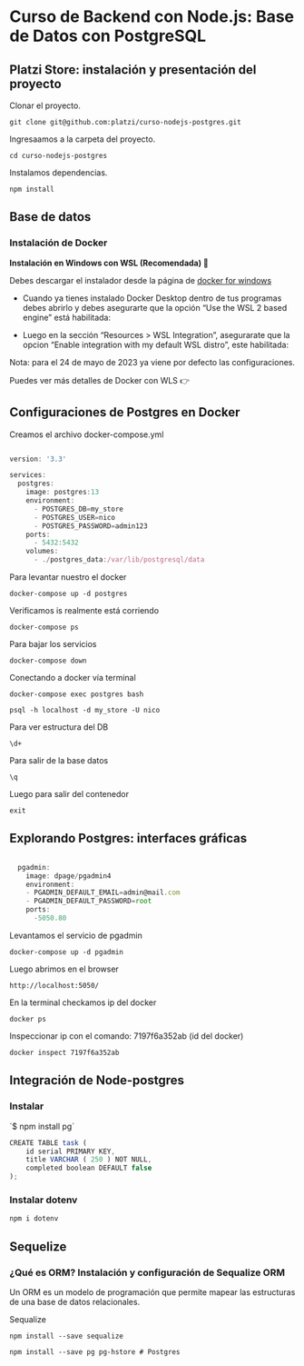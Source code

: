 # Curso de Backend con Node.js: Base de Datos con PostgreSQL

## Platzi Store: instalación y presentación del proyecto

Clonar el proyecto.

  `git clone git@github.com:platzi/curso-nodejs-postgres.git`

Ingresaamos a la carpeta del proyecto.

  `cd curso-nodejs-postgres`

  Instalamos dependencias.

  `npm install`

## Base de datos

### Instalación de Docker

**Instalación en Windows con WSL (Recomendada) 🐧**

Debes descargar el instalador desde la página de [docker for windows](https://docs.docker.com/desktop/install/windows-install/)

- Cuando ya tienes instalado Docker Desktop dentro de tus programas debes abrirlo y debes asegurarte que la opción “Use the WSL 2 based engine” está habilitada:

- Luego en la sección “Resources > WSL Integration”, asegurarate que la opcion “Enable integration with my default WSL distro”, este habilitada:

Nota: para el 24 de mayo de 2023 ya viene por defecto las configuraciones.

Puedes ver más detalles de Docker con WLS 👉 [](https://docs.docker.com/desktop/wsl/)


## Configuraciones de Postgres en Docker


Creamos el archivo docker-compose.yml

```jsx

version: '3.3'

services:
  postgres:
    image: postgres:13
    environment:
      - POSTGRES_DB=my_store
      - POSTGRES_USER=nico
      - POSTGRES_PASSWORD=admin123
    ports:
      - 5432:5432
    volumes:
      - ./postgres_data:/var/lib/postgresql/data


```

Para levantar nuestro el docker

 `docker-compose up -d postgres`

Verificamos is realmente está corriendo

  `docker-compose ps`

  Para bajar los servicios

  `docker-compose down`

Conectando a docker vía terminal

  `docker-compose exec postgres bash`

  `psql -h localhost -d my_store -U nico`

 Para ver estructura del DB

  `\d+`

  Para salir de la base datos

  `\q`
  
  Luego para salir del contenedor

  `exit`


## Explorando Postgres: interfaces gráficas

```jsx

  pgadmin:
    image: dpage/pgadmin4
    environment:
    - PGADMIN_DEFAULT_EMAIL=admin@mail.com
    - PGADMIN_DEFAULT_PASSWORD=root
    ports:
      -5050.80

```

Levantamos el servicio de pgadmin

  `docker-compose up -d pgadmin`

Luego abrimos en el browser 

`http://localhost:5050/`

En la terminal checkamos ip del docker 

`docker ps`

Inspeccionar ip con el comando: 7197f6a352ab (id del docker)

`docker inspect 7197f6a352ab`


## Integración de Node-postgres

### Instalar

´$ npm install pg´

```jsx
CREATE TABLE task (
	id serial PRIMARY KEY,
	title VARCHAR ( 250 ) NOT NULL,
	completed boolean DEFAULT false
);
```

### Instalar dotenv

`npm i dotenv`


## Sequelize

### ¿Qué es ORM? Instalación y configuración de Sequalize ORM

Un ORM es un modelo de programación que permite mapear las estructuras de una base de datos relacionales.

Sequalize

 `npm install --save sequalize`

 `npm install --save pg pg-hstore # Postgres`
